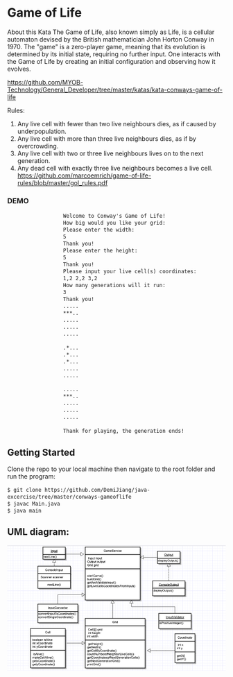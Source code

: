 # Game of Life

About this Kata
The Game of Life, also known simply as Life, is a cellular automaton devised by the British mathematician John Horton Conway in 1970.
The "game" is a zero-player game, meaning that its evolution is determined by its initial state, requiring no further input. One interacts with the Game of Life by creating an initial configuration and observing how it evolves.

https://github.com/MYOB-Technology/General_Developer/tree/master/katas/kata-conways-game-of-life

Rules: 

1. Any live cell with fewer than two live neighbours dies, as if caused by underpopulation.
2. Any live cell with more than three live neighbours dies, as if by overcrowding.
3. Any live cell with two or three live neighbours lives on to the next generation.
4. Any dead cell with exactly three live neighbours becomes a live cell.
https://github.com/marcoemrich/game-of-life-rules/blob/master/gol_rules.pdf

### DEMO
````
                  Welcome to Conway's Game of Life!
                  How big would you like your grid:
                  Please enter the width:
                  5
                  Thank you!
                  Please enter the height:
                  5
                  Thank you!
                  Please input your live cell(s) coordinates:
                  1,2 2,2 3,2
                  How many generations will it run: 
                  3
                  Thank you!
                  .....
                  ***..
                  .....
                  .....
                  .....
                  
                  .*...
                  .*...
                  .*...
                  .....
                  .....
                  
                  .....
                  ***..
                  .....
                  .....
                  .....
                  
                  Thank for playing, the generation ends!
````

## Getting Started

Clone the repo to your local machine then navigate to the root folder and run the program:

```
$ git clone https://github.com/DemiJiang/java-excercise/tree/master/conways-gameoflife
$ javac Main.java
$ java main
```

## UML diagram: 

<img src="https://github.com/DemiJiang/java-excercise/blob/master/conways-gameoflife/docs/gameoflifeuml.png" width="800" />

